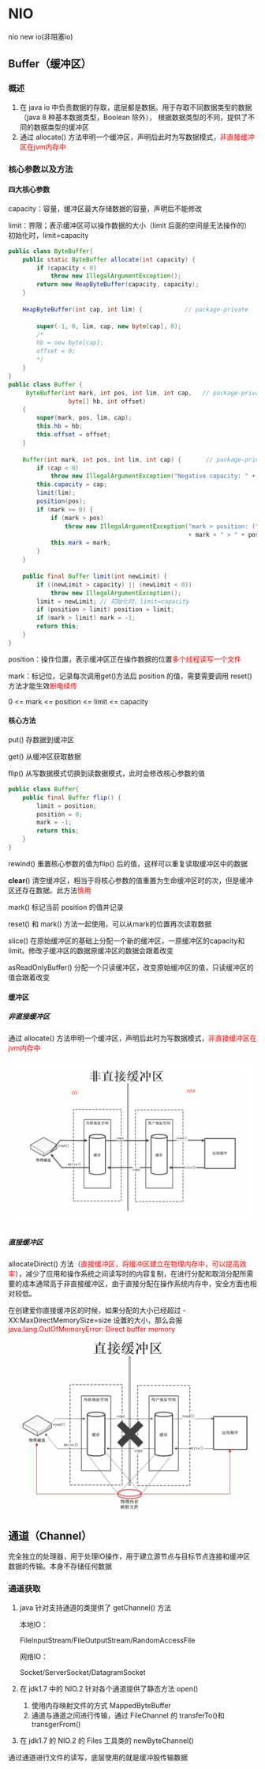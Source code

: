 # NIO

nio new io(非阻塞io)

## Buffer（缓冲区）

### 概述

1. 在 java io 中负责数据的存取，底层都是数据。用于存取不同数据类型的数据（java 8 种基本数据类型，Boolean 除外）， 根据数据类型的不同，提供了不同的数据类型的缓冲区
2. 通过 allocate() 方法申明一个缓冲区，声明后此时为写数据模式，<font color='red'>非直接缓冲区在jvm内存中</font>

### 核心参数以及方法

#### 四大核心参数

capacity：容量，缓冲区最大存储数据的容量，声明后不能修改

limit：界限；表示缓冲区可以操作数据的大小（limit 后面的空间是无法操作的）初始化时，limit=capacity

```java
public class ByteBuffer{
	public static ByteBuffer allocate(int capacity) {
        if (capacity < 0)
            throw new IllegalArgumentException();
        return new HeapByteBuffer(capacity, capacity);
    }
    
    HeapByteBuffer(int cap, int lim) {            // package-private

        super(-1, 0, lim, cap, new byte[cap], 0);
        /*
        hb = new byte[cap];
        offset = 0;
        */
    }
}
public class Buffer {
     ByteBuffer(int mark, int pos, int lim, int cap,   // package-private
                 byte[] hb, int offset)
    {
        super(mark, pos, lim, cap);
        this.hb = hb;
        this.offset = offset;
    }
    
    Buffer(int mark, int pos, int lim, int cap) {       // package-private
        if (cap < 0)
            throw new IllegalArgumentException("Negative capacity: " + cap);
        this.capacity = cap;
        limit(lim);
        position(pos);
        if (mark >= 0) {
            if (mark > pos)
                throw new IllegalArgumentException("mark > position: ("
                                                   + mark + " > " + pos + ")");
            this.mark = mark;
        }
    }
    
    public final Buffer limit(int newLimit) {
        if ((newLimit > capacity) || (newLimit < 0))
            throw new IllegalArgumentException();
        limit = newLimit; // 初始化时，limit=capacity
        if (position > limit) position = limit;
        if (mark > limit) mark = -1;
        return this;
    }
}
```

position：操作位置，表示缓冲区正在操作数据的位置<font color='red'>多个线程读写一个文件</font>

mark：标记位，记录每次调用get()方法后 position 的值，需要需要调用 reset() 方法才能生效<font color='red'>断电续传</font>

0 <= mark <= position <= limit <= capacity

#### 核心方法

put() 存数据到缓冲区

get() 从缓冲区获取数据

flip() 从写数据模式切换到读数据模式，此时会修改核心参数的值

```java
public class Buffer{
	public final Buffer flip() {
        limit = position;
        position = 0;
        mark = -1;
        return this;
    }
}
```

rewind() 重置核心参数的值为flip() 后的值，这样可以重复读取缓冲区中的数据

**clear**() 清空缓冲区，相当于将核心参数的值重置为生命缓冲区时的次，但是缓冲区还存在数据。此方法<font color='red'>慎用</font>

mark() 标记当前 position 的值并记录

reset() 和 mark() 方法一起使用，可以从mark的位置再次读取数据

slice() 在原始缓冲区的基础上分配一个新的缓冲区，一原缓冲区的capacity和limit。修改子缓冲区的数据原缓冲区的数据会跟着改变

asReadOnlyBuffer() 分配一个只读缓冲区，改变原始缓冲区的值，只读缓冲区的值会跟着改变

#### 缓冲区

##### 非直接缓冲区

通过 allocate() 方法申明一个缓冲区，声明后此时为写数据模式，<font color='red'>非直接缓冲区在jvm内存中</font>

![](src/main/resource/images/%E9%9D%9E%E7%9B%B4%E6%8E%A5%E7%BC%93%E5%86%B2%E5%8C%BA.png)

##### 直接缓冲区

allocateDirect() 方法（<font color='red'>直接缓冲区，将缓冲区建立在物理内存中，可以提高效率</font>），减少了应用和操作系统之间读写时的内容复制，在进行分配和取消分配所需要的成本通常高于非直接缓冲区，由于直接分配在操作系统内存中，安全方面也相对较低。

在创建爱你直接缓冲区的时候，如果分配的大小已经超过 -XX:MaxDirectMemorySize=size 设置的大小，那么会报<font color = 'red'>java.lang.OutOfMemoryError: Direct buffer memory</font>

![](src/main/resource/images/%E7%9B%B4%E6%8E%A5%E7%BC%93%E5%86%B2%E5%8C%BA.jpg)

## 通道（Channel）

完全独立的处理器，用于处理IO操作，用于建立源节点与目标节点连接和缓冲区数据的传输。本身不存储任何数据

### 通道获取

1. java 针对支持通道的类提供了 getChannel() 方法

   本地IO：

   FileInputStream/FileOutputStream/RandomAccessFile

   网络IO：

   Socket/ServerSocket/DatagramSocket

2. 在  jdk1.7 中的 NIO.2 针对各个通道提供了静态方法 open()

   1. 使用内存映射文件的方式 MappedByteBuffer
   2. 通道与通道之间进行传输，通过 FileChannel 的 transferTo()和 transgerFrom()

3. 在 jdk1.7 的 NIO.2 的 Files 工具类的 newByteChannel()

通过通道进行文件的读写，底层使用的就是缓冲股传输数据



